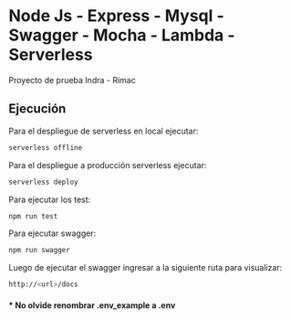 # Node Js - Express - Mysql - Swagger - Mocha - Lambda - Serverless

Proyecto de prueba Indra - Rimac

## Ejecución

Para el despliegue de serverless en local ejecutar:

```bash
serverless offline
```

Para el despliegue a producción serverless ejecutar:

```bash
serverless deploy
```

Para ejecutar los test:

```bash
npm run test
```

Para ejecutar swagger:

```bash
npm run swagger
```

Luego de ejecutar el swagger ingresar a la siguiente ruta para visualizar:

```bash
http://<url>/docs
```

#### * No olvide renombrar .env_example a .env